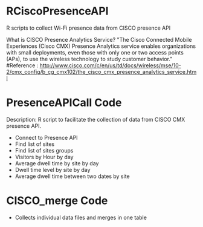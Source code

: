 # RCiscoPresenceAPI
R scripts to collect Wi-Fi presence data from CISCO presence API

What is CISCO Presence Analytics Service? 
"The Cisco Connected Mobile Experiences (Cisco CMX) Presence Analytics service enables organizations with small deployments, even those with only one or two access points (APs), to use the wireless technology to study customer behavior."
#Reference : http://www.cisco.com/c/en/us/td/docs/wireless/mse/10-2/cmx_config/b_cg_cmx102/the_cisco_cmx_presence_analytics_service.html


# PresenceAPICall Code
Description: R script to facilitate the collection of data from CISCO CMX presence API.  
* Connect to Presence API
* Find list of sites
* Find list of sites groups
* Visitors by Hour by day
* Average dwell time by site by day
* Dwell time level by site by day
* Average dwell time between two dates by site

# CISCO_merge Code
* Collects individual data files and merges in one table
